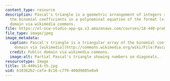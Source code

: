 ```yaml
---
content_type: resource
description: Pascal's triangle is a geometric arrangement of integers representing
  the binomial coefficients in a polynominal equation of the format (x + y)n. Public
  domain via wikimedia commons.
file: https://ol-ocw-studio-app-qa.s3.amazonaws.com/courses/18-440-probability-and-random-variables-spring-2014/610362b2cefa8c16c7f9400d9805e8a9_18-440s14-th.jpg
file_type: image/jpeg
image_metadata:
  caption: Pascal's triangle is a triangular array of the binomial coefficients. (Public
    domain via [wikimedia](http://commons.wikimedia.org/wiki/File:Pascal2.png) commons.)
  credit: Public domain via wikimedia commons.
  image-alt: Partial Pascal's triangle showing numbers on diagonals.
resourcetype: Image
title: 18-440s14-th.jpg
uid: 610362b2-cefa-8c16-c7f9-400d9805e8a9
---
```

